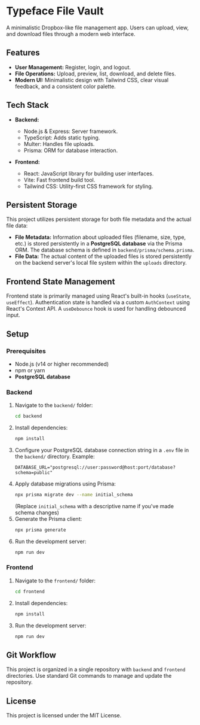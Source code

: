 # Typeface File Vault

A minimalistic Dropbox-like file management app. Users can upload, view, and download files through a modern web interface.

## Features

- **User Management:** Register, login, and logout.
- **File Operations:** Upload, preview, list, download, and delete files.
- **Modern UI:** Minimalistic design with Tailwind CSS, clear visual feedback, and a consistent color palette.

## Tech Stack

- **Backend:**
  - Node.js & Express: Server framework.
  - TypeScript: Adds static typing.
  - Multer: Handles file uploads.
  - Prisma: ORM for database interaction.

- **Frontend:**
  - React: JavaScript library for building user interfaces.
  - Vite: Fast frontend build tool.
  - Tailwind CSS: Utility-first CSS framework for styling.

## Persistent Storage

This project utilizes persistent storage for both file metadata and the actual file data:

- **File Metadata:** Information about uploaded files (filename, size, type, etc.) is stored persistently in a **PostgreSQL database** via the Prisma ORM. The database schema is defined in `backend/prisma/schema.prisma`.
- **File Data:** The actual content of the uploaded files is stored persistently on the backend server's local file system within the `uploads` directory.

## Frontend State Management

Frontend state is primarily managed using React's built-in hooks (`useState`, `useEffect`). Authentication state is handled via a custom `AuthContext` using React's Context API. A `useDebounce` hook is used for handling debounced input.

## Setup

### Prerequisites

- Node.js (v14 or higher recommended)
- npm or yarn
- **PostgreSQL database**

### Backend

1. Navigate to the `backend/` folder:
   ```bash
   cd backend
   ```
2. Install dependencies:
   ```bash
   npm install
   ```
3. Configure your PostgreSQL database connection string in a `.env` file in the `backend/` directory. Example:
   ```env
   DATABASE_URL="postgresql://user:password@host:port/database?schema=public"
   ```
4. Apply database migrations using Prisma:
   ```bash
   npx prisma migrate dev --name initial_schema
   ```
   (Replace `initial_schema` with a descriptive name if you've made schema changes)
5. Generate the Prisma client:
   ```bash
   npx prisma generate
   ```
6. Run the development server:
   ```bash
   npm run dev
   ```

### Frontend

1. Navigate to the `frontend/` folder:
   ```bash
   cd frontend
   ```
2. Install dependencies:
   ```bash
   npm install
   ```
3. Run the development server:
   ```bash
   npm run dev
   ```

## Git Workflow

This project is organized in a single repository with `backend` and `frontend` directories. Use standard Git commands to manage and update the repository.

## License

This project is licensed under the MIT License.